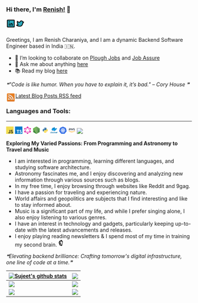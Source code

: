### Hi there, I'm [Renish!](https://renishcharaniya.tech) 👋


<a href="https://www.linkedin.com/in/renish-charaniya/">
  <img align="left" alt="Renish's Linkedin" width="25px" src="https://github.com/renish-charaniya/renish-charaniya/blob/main/static/linkedin.svg" />
</a>
<a href="https://twitter.com/bubbikins_royce">
  <img align="left" alt="Renish Charaniya | X" width="25px" src="https://github.com/renish-charaniya/renish-charaniya/blob/main/static/twitter.svg" />
</a>

<br />
<br />

Greetings, I am Renish Charaniya, and I am a dynamic Backend Software Engineer based in India 🇮🇳.

- 👯 I’m looking to collaborate on [Plough Jobs](https://github.com/renish-charaniya/plough-jobs) and [Job Assure](https://github.com/renish-charaniya/jobassure)
- 💬 Ask me about anything [here](https://github.com/renish-charaniya/renish-charaniya/issues)
- 📚 Read my blog [here](https://renishcharaniya.tech/blog)

<!--STARTS_HERE_QUOTE_README-->
<i>❝"Code is like humor. When you have to explain it, it’s bad." – Cory House   ❞</i>
<!--ENDS_HERE_QUOTE_README-->


<a href="https://renishcharaniya.tech/feed.xml">
  <img align="left" alt="Renish's blogs" width="25px" src="https://github.com/renish-charaniya/renish-charaniya/blob/main/static/rss.svg" />
Latest Blog Posts RSS feed 
</a> 


<br />

### Languages and Tools:

---

<code><img height="20" src="https://raw.githubusercontent.com/github/explore/80688e429a7d4ef2fca1e82350fe8e3517d3494d/topics/javascript/javascript.png"></code>
<code><img height="20" src="https://raw.githubusercontent.com/github/explore/80688e429a7d4ef2fca1e82350fe8e3517d3494d/topics/typescript/typescript.png"></code>
<code><img height="20" src="https://raw.githubusercontent.com/github/explore/5c058a388828bb5fde0bcafd4bc867b5bb3f26f3/topics/graphql/graphql.png"></code>
<code><img height="20" src="https://raw.githubusercontent.com/github/explore/80688e429a7d4ef2fca1e82350fe8e3517d3494d/topics/nodejs/nodejs.png"></code>
<code><img height="20" src="https://raw.githubusercontent.com/github/explore/80688e429a7d4ef2fca1e82350fe8e3517d3494d/topics/python/python.png"></code>
<code><img height="20" src="https://raw.githubusercontent.com/github/explore/80688e429a7d4ef2fca1e82350fe8e3517d3494d/topics/docker/docker.png"></code>
<code><img height="20" src="https://raw.githubusercontent.com/github/explore/80688e429a7d4ef2fca1e82350fe8e3517d3494d/topics/kubernetes/kubernetes.png"></code>
<code><img height="20" src="https://raw.githubusercontent.com/github/explore/fbceb94436312b6dacde68d122a5b9c7d11f9524/topics/aws/aws.png"></code>
<code><img height="20" src="https://github.com/benc-uk/icon-collection/blob/master/logos/azure-offical.svg"></code>


**Exploring My Varied Passions: From Programming and Astronomy to Travel and Music**

- I am interested in programming, learning different languages, and studying software architecture.
- Astronomy fascinates me, and I enjoy discovering and analyzing new information through various sources such as blogs.
- In my free time, I enjoy browsing through websites like Reddit and 9gag.
- I have a passion for traveling and experiencing nature.
- World affairs and geopolitics are subjects that I find interesting and like to stay informed about.
- Music is a significant part of my life, and while I prefer singing alone, I also enjoy listening to various genres.
- I have an interest in technology and gadgets, particularly keeping up-to-date with the latest advancements and releases.
- I enjoy playing reading newsletters & I spend most of my time in training my second brain.<img height="20" src="https://github.com/renish-charaniya/renish-charaniya/blob/main/static/obsi.svg">

<i>❝Elevating backend brilliance: Crafting tomorrow's digital infrastructure, one line of code at a time.❞</i>

| <a href="https://github.com/sujeet-agrahari/github-readme-stats"><img align="center" src="https://github-readme-stats.vercel.app/api?username=sujeet-agrahari&show_icons=true&include_all_commits=true&theme=buefy&hide_border=true" alt="Sujeet's github stats" /></a> | <a href="https://github.com/sujeet-agrahari/github-readme-stats"><img align="center" src="https://github-readme-stats.vercel.app/api/top-langs/?username=sujeet-agrahari&layout=compact&theme=buefy&hide_border=true" /></a> |
| --- | --- |
| <a href="https://github.com/sujeet-agrahari/node-express-clean-architecture"><img align="left" src="https://github-readme-stats.vercel.app/api/pin/?username=sujeet-agrahari&repo=node-express-clean-architecture&title_color=fff&icon_color=79ff97&text_color=9f9f9f&bg_color=151515" /></a> | <a href="https://github.com/sujeet-agrahari/awesome-database-design"><img align="left" src="https://github-readme-stats.vercel.app/api/pin/?username=sujeet-agrahari&repo=awesome-database-design&title_color=fff&icon_color=79ff97&text_color=9f9f9f&bg_color=151515" /></a> |
| <a href="https://github.com/sujeet-agrahari/quick-links"><img align="left" src="https://github-readme-stats.vercel.app/api/pin/?username=sujeet-agrahari&repo=quick-links&title_color=fff&icon_color=79ff97&text_color=9f9f9f&bg_color=151515" /></a> | <a href="https://sujeet-agrahari.github.io"><img align="left" src="https://github-readme-stats.vercel.app/api/pin/?username=sujeet-agrahari&repo=sujeet-agrahari.github.io&title_color=fff&icon_color=79ff97&text_color=9f9f9f&bg_color=151515" /></a> |
